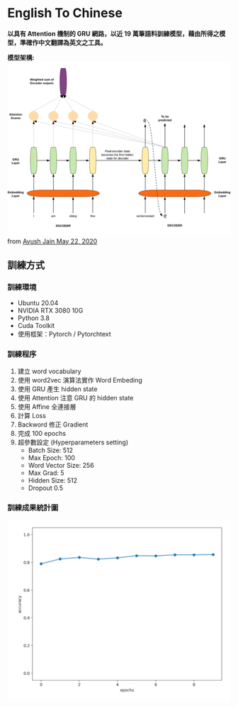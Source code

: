 English To Chinese
====

**以具有 Attention 機制的 GRU 網路，以近 19 萬筆語料訓練模型，藉由所得之模型，準確作中文翻譯為英文之工具。**

**模型架構:**
![](model.png)
from [Ayush Jain May 22, 2020](https://towardsdatascience.com/intuitive-understanding-and-step-by-step-implementation-of-sequence-to-sequence-model-with-86be00ebe0fd)


訓練方式
----
### 訓練環境
+ Ubuntu 20.04
+ NVIDIA RTX 3080 10G
+ Python 3.8
+ Cuda Toolkit
+ 使用框架：Pytorch / Pytorchtext

### 訓練程序
1. 建立 word vocabulary
2. 使用 word2vec 演算法實作 Word Embeding
3. 使用 GRU 產生 hidden state
4. 使用 Attention 注意 GRU 的 hidden state
5. 使用 Affine 全連接層
6. 計算 Loss
7. Backword 修正 Gradient
8. 完成 100 epochs
9. 超參數設定 (Hyperparameters setting)
	+ Batch Size: 512
	+ Max Epoch: 100
	+ Word Vector Size: 256
	+ Max Grad: 5
	+ Hidden Size: 512
	+ Dropout 0.5

### 訓練成果統計圖
![](evaluation.png)
